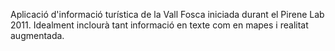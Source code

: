 Aplicació d'informació turística de la Vall Fosca iniciada durant el Pirene Lab 2011.
Idealment inclourà tant informació en texte com en mapes i realitat augmentada.